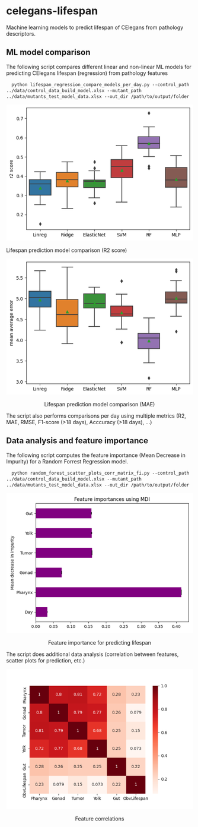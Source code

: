 # celegans-lifespan
Machine learning models to predict lifespan of CElegans from pathology descriptors. 

## ML model comparison
The following script compares different linear and non-linear ML models for predicting CElegans lifespan (regression) from pathology features

      python lifespan_regression_compare_models_per_day.py --control_path ../data/control_data_build_model.xlsx --mutant_path ../data/mutants_test_model_data.xlsx --out_dir /path/to/output/folder

![R2 Score](/figs/r2scores_all.png)  
<p align="left">
 Lifespan prediction model comparison (R2 score) </left>
</p>

![Mean Average Error](/figs/mae_scores_all.png)  
<p align="center">
 Lifespan prediction model comparison (MAE) </center>
</p>

The script also performs comparisons per day using multiple metrics (R2, MAE, RMSE, F1-score (>18 days), Acccuracy (>18 days), ...)

## Data analysis and feature importance 
The following script computes the feature importance (Mean Decrease in Impurity) for a Random Forrest Regression model.

      python random_forest_scatter_plots_corr_matrix_fi.py --control_path ../data/control_data_build_model.xlsx --mutant_path ../data/mutants_test_model_data.xlsx --out_dir /path/to/output/folder

![Mean Decrease in Impurity](/figs/mdi_all.png)  
<p align="center">
 Feature importance for predicting lifespan </center>
</p>

The script does additional data analysis (correlation between features, scatter plots for prediction, etc.)

![Correlation Matrix](/figs/corr_matrix.png)  
<p align="center">
 Feature correlations </center>
</p>
